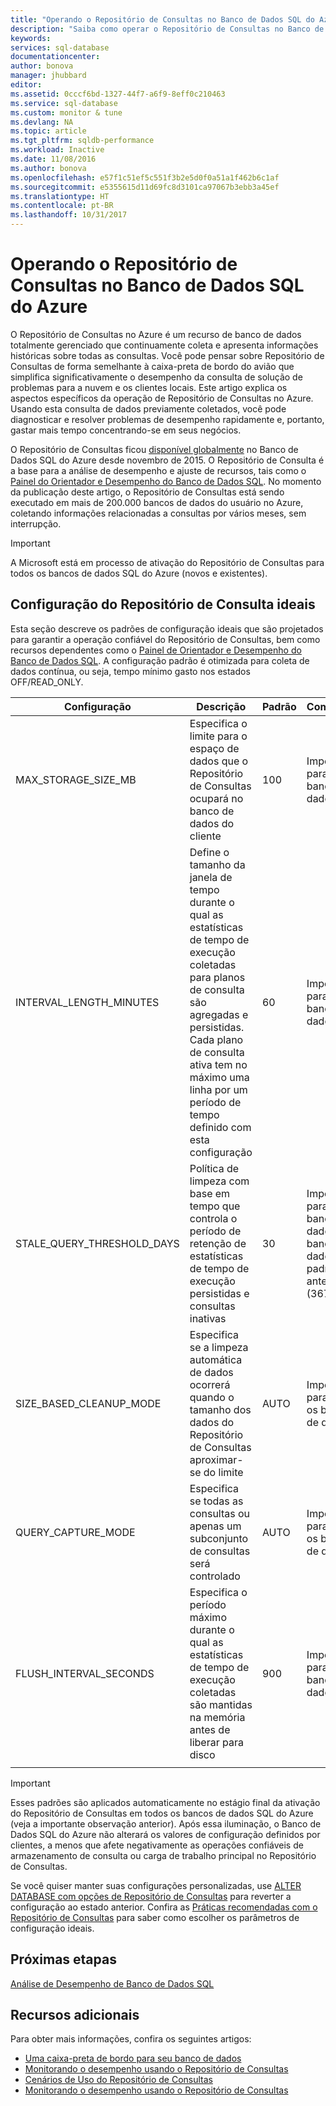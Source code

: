 ```yaml
---
title: "Operando o Repositório de Consultas no Banco de Dados SQL do Azure"
description: "Saiba como operar o Repositório de Consultas no Banco de Dados SQL do Azure"
keywords: 
services: sql-database
documentationcenter: 
author: bonova
manager: jhubbard
editor: 
ms.assetid: 0cccf6bd-1327-44f7-a6f9-8eff0c210463
ms.service: sql-database
ms.custom: monitor & tune
ms.devlang: NA
ms.topic: article
ms.tgt_pltfrm: sqldb-performance
ms.workload: Inactive
ms.date: 11/08/2016
ms.author: bonova
ms.openlocfilehash: e57f1c51ef5c551f3b2e5d0f0a51a1f462b6c1af
ms.sourcegitcommit: e5355615d11d69fc8d3101ca97067b3ebb3a45ef
ms.translationtype: HT
ms.contentlocale: pt-BR
ms.lasthandoff: 10/31/2017
---
```

# <a name="operating-the-query-store-in-azure-sql-database"></a>Operando o Repositório de Consultas no Banco de Dados SQL do Azure
O Repositório de Consultas no Azure é um recurso de banco de dados totalmente gerenciado que continuamente coleta e apresenta informações históricas sobre todas as consultas. Você pode pensar sobre Repositório de Consultas de forma semelhante à caixa-preta de bordo do avião que simplifica significativamente o desempenho da consulta de solução de problemas para a nuvem e os clientes locais. Este artigo explica os aspectos específicos da operação de Repositório de Consultas no Azure. Usando esta consulta de dados previamente coletados, você pode diagnosticar e resolver problemas de desempenho rapidamente e, portanto, gastar mais tempo concentrando-se em seus negócios. 

O Repositório de Consultas ficou [disponível globalmente](https://azure.microsoft.com/updates/general-availability-azure-sql-database-query-store/) no Banco de Dados SQL do Azure desde novembro de 2015. O Repositório de Consulta é a base para a análise de desempenho e ajuste de recursos, tais como o [Painel do Orientador e Desempenho do Banco de Dados SQL](https://azure.microsoft.com/updates/sqldatabaseadvisorga/). No momento da publicação deste artigo, o Repositório de Consultas está sendo executado em mais de 200.000 bancos de dados do usuário no Azure, coletando informações relacionadas a consultas por vários meses, sem interrupção.

> [!IMPORTANT]
> A Microsoft está em processo de ativação do Repositório de Consultas para todos os bancos de dados SQL do Azure (novos e existentes). 
> 
> 

## <a name="optimal-query-store-configuration"></a>Configuração do Repositório de Consulta ideais
Esta seção descreve os padrões de configuração ideais que são projetados para garantir a operação confiável do Repositório de Consultas, bem como recursos dependentes como o [Painel de Orientador e Desempenho do Banco de Dados SQL](https://azure.microsoft.com/updates/sqldatabaseadvisorga/). A configuração padrão é otimizada para coleta de dados contínua, ou seja, tempo mínimo gasto nos estados OFF/READ_ONLY.

| Configuração | Descrição | Padrão | Comentário |
| --- | --- | --- | --- |
| MAX_STORAGE_SIZE_MB |Especifica o limite para o espaço de dados que o Repositório de Consultas ocupará no banco de dados do cliente |100 |Imposto para novos bancos de dados |
| INTERVAL_LENGTH_MINUTES |Define o tamanho da janela de tempo durante o qual as estatísticas de tempo de execução coletadas para planos de consulta são agregadas e persistidas. Cada plano de consulta ativa tem no máximo uma linha por um período de tempo definido com esta configuração |60 |Imposto para novos bancos de dados |
| STALE_QUERY_THRESHOLD_DAYS |Política de limpeza com base em tempo que controla o período de retenção de estatísticas de tempo de execução persistidas e consultas inativas |30 |Imposto para novos bancos de dados e bancos de dados padrão anteriores (367) |
| SIZE_BASED_CLEANUP_MODE |Especifica se a limpeza automática de dados ocorrerá quando o tamanho dos dados do Repositório de Consultas aproximar-se do limite |AUTO |Imposto para todos os bancos de dados |
| QUERY_CAPTURE_MODE |Especifica se todas as consultas ou apenas um subconjunto de consultas será controlado |AUTO |Imposto para todos os bancos de dados |
| FLUSH_INTERVAL_SECONDS |Especifica o período máximo durante o qual as estatísticas de tempo de execução coletadas são mantidas na memória antes de liberar para disco |900 |Imposto para novos bancos de dados |
|  | | | |

> [!IMPORTANT]
> Esses padrões são aplicados automaticamente no estágio final da ativação do Repositório de Consultas em todos os bancos de dados SQL do Azure (veja a importante observação anterior). Após essa iluminação, o Banco de Dados SQL do Azure não alterará os valores de configuração definidos por clientes, a menos que afete negativamente as operações confiáveis de armazenamento de consulta ou carga de trabalho principal no Repositório de Consultas.
> 
> 

Se você quiser manter suas configurações personalizadas, use [ALTER DATABASE com opções de Repositório de Consultas](https://msdn.microsoft.com/library/bb522682.aspx) para reverter a configuração ao estado anterior. Confira as [Práticas recomendadas com o Repositório de Consultas](https://msdn.microsoft.com/library/mt604821.aspx) para saber como escolher os parâmetros de configuração ideais.

## <a name="next-steps"></a>Próximas etapas
[Análise de Desempenho de Banco de Dados SQL](sql-database-performance.md)

## <a name="additional-resources"></a>Recursos adicionais
Para obter mais informações, confira os seguintes artigos:

* [Uma caixa-preta de bordo para seu banco de dados](https://azure.microsoft.com/blog/query-store-a-flight-data-recorder-for-your-database) 
* [Monitorando o desempenho usando o Repositório de Consultas](https://msdn.microsoft.com/library/dn817826.aspx)
* [Cenários de Uso do Repositório de Consultas](https://msdn.microsoft.com/library/mt614796.aspx)
* [Monitorando o desempenho usando o Repositório de Consultas](https://msdn.microsoft.com/library/dn817826.aspx) 

